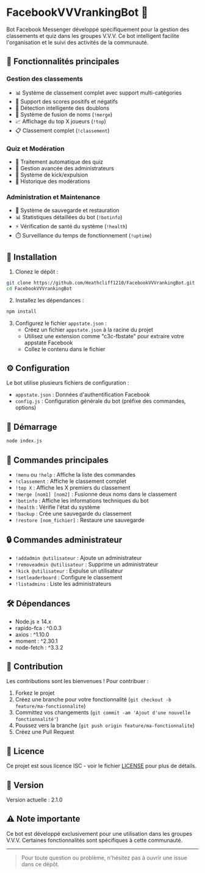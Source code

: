 # FacebookVVVrankingBot 🤖

Bot Facebook Messenger développé spécifiquement pour la gestion des classements et quiz dans les groupes V.V.V. Ce bot intelligent facilite l'organisation et le suivi des activités de la communauté.

## 🌟 Fonctionnalités principales

### Gestion des classements
- 📊 Système de classement complet avec support multi-catégories
- 🔄 Support des scores positifs et négatifs
- 🎯 Détection intelligente des doublons
- 🔄 Système de fusion de noms (`!merge`)
- 📈 Affichage du top X joueurs (`!top`)
- 📋 Classement complet (`!classement`)

### Quiz et Modération
- 📝 Traitement automatique des quiz
- 👥 Gestion avancée des administrateurs
- 🚫 Système de kick/expulsion
- 📜 Historique des modérations

### Administration et Maintenance
- 💾 Système de sauvegarde et restauration
- 📊 Statistiques détaillées du bot (`!botinfo`)
- ⚡ Vérification de santé du système (`!health`)
- ⏱️ Surveillance du temps de fonctionnement (`!uptime`)

## 🔧 Installation

1. Clonez le dépôt :
```bash
git clone https://github.com/Heathcliff1210/FacebookVVVrankingBot.git
cd FacebookVVVrankingBot
```

2. Installez les dépendances :
```bash
npm install
```

3. Configurez le fichier `appstate.json` :
   - Créez un fichier `appstate.json` à la racine du projet
   - Utilisez une extension comme "c3c-fbstate" pour extraire votre appstate Facebook
   - Collez le contenu dans le fichier

## ⚙️ Configuration

Le bot utilise plusieurs fichiers de configuration :
- `appstate.json` : Données d'authentification Facebook
- `config.js` : Configuration générale du bot (préfixe des commandes, options)

## 🚀 Démarrage

```bash
node index.js
```

## 📝 Commandes principales

- `!menu` ou `!help` : Affiche la liste des commandes
- `!classement` : Affiche le classement complet
- `!top X` : Affiche les X premiers du classement
- `!merge [nom1] [nom2]` : Fusionne deux noms dans le classement
- `!botinfo` : Affiche les informations techniques du bot
- `!health` : Vérifie l'état du système
- `!backup` : Crée une sauvegarde du classement
- `!restore [nom_fichier]` : Restaure une sauvegarde

## 🔒 Commandes administrateur

- `!addadmin @utilisateur` : Ajoute un administrateur
- `!removeadmin @utilisateur` : Supprime un administrateur
- `!kick @utilisateur` : Expulse un utilisateur
- `!setleaderboard` : Configure le classement
- `!listadmins` : Liste les administrateurs

## 🛠️ Dépendances

- Node.js ≥ 14.x
- rapido-fca : ^0.0.3
- axios : ^1.10.0
- moment : ^2.30.1
- node-fetch : ^3.3.2

## 👥 Contribution

Les contributions sont les bienvenues ! Pour contribuer :

1. Forkez le projet
2. Créez une branche pour votre fonctionnalité (`git checkout -b feature/ma-fonctionnalite`)
3. Committez vos changements (`git commit -am 'Ajout d'une nouvelle fonctionnalité'`)
4. Poussez vers la branche (`git push origin feature/ma-fonctionnalite`)
5. Créez une Pull Request

## 📄 Licence

Ce projet est sous licence ISC - voir le fichier [LICENSE](LICENSE) pour plus de détails.

## 🔗 Version

Version actuelle : 2.1.0

## ⚠️ Note importante

Ce bot est développé exclusivement pour une utilisation dans les groupes V.V.V. Certaines fonctionnalités sont spécifiques à cette communauté.

---

> Pour toute question ou problème, n'hésitez pas à ouvrir une issue dans ce dépôt.

